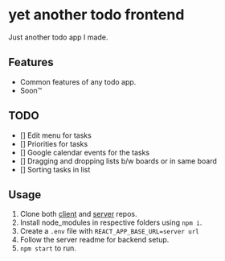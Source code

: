 # yet another todo frontend
Just another todo app I made.

## Features

- Common features of any todo app.
- Soon&trade;

## TODO

- [] Edit menu for tasks
- [] Priorities for tasks
- [] Google calendar events for the tasks
- [] Dragging and dropping lists b/w boards or in same board
- [] Sorting tasks in list

## Usage

1. Clone both [client](https://github.com/pnicto/client) and [server](https://github.com/pnicto/server) repos.
2. Install node_modules in respective folders using `npm i`.
3. Create a `.env` file with `REACT_APP_BASE_URL=server url`
4. Follow the server readme for backend setup.
5. `npm start` to run.